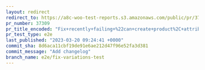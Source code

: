 ```yaml
---
layout: redirect
redirect_to: https://a8c-woo-test-reports.s3.amazonaws.com/public/pr/37309/e2e/index.html
pr_number: 37309
pr_title_encoded: "Fix+recently+failing+%22can+create+product%2C+attributes+and+variations%22+test"
pr_test_type: e2e
last_published: "2023-03-20 09:24:41 +0000"
commit_sha: 8d6aca11cbf19de91e6ae212d47f96e52fa3d381
commit_message: "Add changelog"
branch_name: e2e/fix-variations-test
---
```

